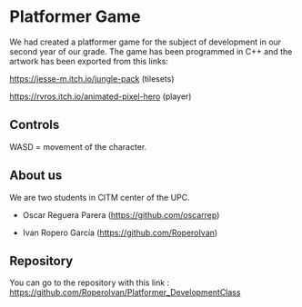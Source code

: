 # Platformer Game

We had created a platformer game for the subject of development in our second year of our grade. The game has been programmed in C++ and the artwork has been exported from this links:

https://jesse-m.itch.io/jungle-pack  (tilesets)

https://rvros.itch.io/animated-pixel-hero (player)


## Controls

WASD = movement of the character.


## About us

We are two students in CITM center of the UPC.

- Oscar Reguera Parera (https://github.com/oscarrep)

- Ivan Ropero García (https://github.com/RoperoIvan)


## Repository

You can go to the repository with this link : https://github.com/RoperoIvan/Platformer_DevelopmentClass
